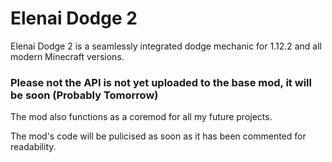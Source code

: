 # Elenai Dodge 2
Elenai Dodge 2 is a seamlessly integrated dodge mechanic for 1.12.2 and all modern Minecraft versions.

### Please not the API is not yet uploaded to the base mod, it will be soon (Probably Tomorrow)

The mod also functions as a coremod for all my future projects.

The mod's code will be pulicised as soon as it has been commented for readability.
